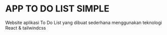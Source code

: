 # APP TO DO LIST SIMPLE

Website aplikasi To Do List yang dibuat sederhana menggunakan teknologi React & tailwindcss
